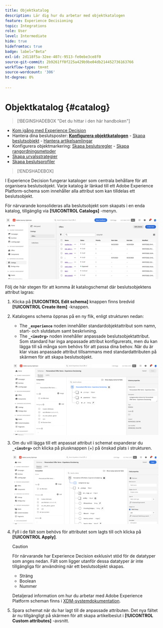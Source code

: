 ```yaml
---
title: Objektkatalog
description: Lär dig hur du arbetar med objektkatalogen
feature: Experience Decisioning
topic: Integrations
role: User
level: Intermediate
hide: true
hidefromtoc: true
badge: label="Beta"
exl-id: 2d118f5a-32ee-407c-9513-fe0ebe3ce8f0
source-git-commit: 2b9261ff0f225a429b9be04db214452736163766
workflow-type: tm+mt
source-wordcount: '306'
ht-degree: 0%

---
```


# Objektkatalog {#catalog}

>[!BEGINSHADEBOX &quot;Det du hittar i den här handboken&quot;]

* [Kom igång med Experience Decision](gs-experience-decisioning.md)
* Hantera dina beslutsposter: **[Konfigurera objektkatalogen](catalogs.md)** - [Skapa beslutsobjekt](items.md) - [Hantera artikelsamlingar](collections.md)
* Konfigurera objektmarkering: [Skapa beslutsregler](rules.md) - [Skapa rangordningsmetoder](ranking.md)
* [Skapa urvalsstrategier](selection-strategies.md)
* [Skapa beslutsprofiler](create-decision.md)

>[!ENDSHADEBOX]

I Experience Decision fungerar kataloger som centrala behållare för att organisera beslutsobjekt. Varje katalog är länkad till ett Adobe Experience Platform-schema som innehåller alla attribut som kan tilldelas ett beslutsobjekt.

För närvarande konsolideras alla beslutsobjekt som skapats i en enda katalog, tillgänglig via **[!UICONTROL  Catalogs]** -menyn.

![](assets/catalogs-list.png)

Följ de här stegen för att komma åt katalogschemat där beslutsobjektens attribut lagras:

1. Klicka på **[!UICONTROL Edit schema]** knappen finns bredvid **[!UICONTROL Create item]** -knappen.

1. Katalogens schema öppnas på en ny flik, enligt strukturen nedan:

   * The **`_experience`** noden innehåller standardobjektattribut som namn, start- och slutdatum samt beskrivning.
   * The **`_<imsOrg>`** noden innehåller anpassade beslutsobjektattribut. Som standard har inga anpassade attribut konfigurerats, men du kan lägga till så många som behövs för att passa dina behov. När du är klar visas anpassade attribut tillsammans med standardattributen på skärmen för att skapa beslutsobjekt.

   ![](assets/catalogs-schema.png)

1. Om du vill lägga till ett anpassat attribut i schemat expanderar du **`_<imsOrg>`** och klicka på plusknappen (+) på önskad plats i strukturen.

   ![](assets/catalogs-add.png)

1. Fyll i de fält som behövs för attributet som lagts till och klicka på **[!UICONTROL Apply]**.

   >[!CAUTION]
   >
   >För närvarande har Experience Decision exklusivt stöd för de datatyper som anges nedan. Fält som ligger utanför dessa datatyper är inte tillgängliga för användning när ett beslutsobjekt skapas.
   >* Sträng
   >* Boolean
   >* Nummer

   Detaljerad information om hur du arbetar med Adobe Experience Platform scheman finns i [XDM-systemdokumentation](https://experienceleague.adobe.com/docs/experience-platform/xdm/ui/overview.html).

1. Spara schemat när du har lagt till de anpassade attributen. Det nya fältet är nu tillgängligt på skärmen för att skapa artikelbeslut i **[!UICONTROL Custom attributes]** -avsnitt.
